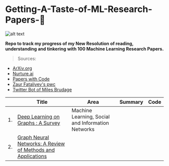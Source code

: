 # **Getting-A-Taste-of-ML-Research-Papers-💯**

![alt text](https://juststickers.in/wp-content/uploads/2017/04/machine-learning.png)

**Repo to track my progress of my New Resolution of reading, understanding and tinkering with 100 Machine Learning Research Papers.**

>Sources:<br/>
* [ArXiv.org](https://arxiv.org)<br/>
* [Nurture.ai](http://nurture.ai)<br/>
* [Papers with Code](https://paperswithcode.com)<br/>
* [Zaur Fataliyev's pwc](https://github.com/zziz/pwc)<br/>
* [Twitter Bot of Miles Brudage](https://twitter.com/BrundageBot)</br>

|         |Title  | Area  | Summary  | Code   |
|---      |---    |---    |---       |---     |
|1.   |[Deep Learning on Graphs : A Survey](https://arxiv.org/pdf/1812.04202.pdf)    |Machine Learning, Social and Information Networks   |    |   |
|2.   |[Graph Neural Networks: A Review of Methods and Applications](https://arxiv.org/abs/1812.08434)    |	  |    |   |


